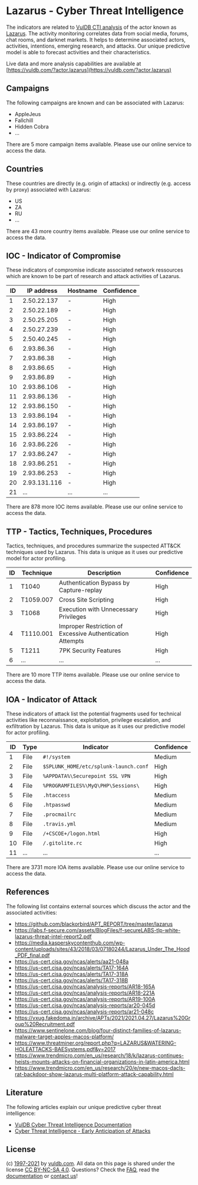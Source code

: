 # Lazarus - Cyber Threat Intelligence

The indicators are related to [VulDB CTI analysis](https://vuldb.com/?doc.cti) of the actor known as [Lazarus](https://vuldb.com/?actor.lazarus). The activity monitoring correlates data from social media, forums, chat rooms, and darknet markets. It helps to determine associated actors, activities, intentions, emerging research, and attacks. Our unique predictive model is able to forecast activities and their characteristics.

Live data and more analysis capabilities are available at [https://vuldb.com/?actor.lazarus](https://vuldb.com/?actor.lazarus)

## Campaigns

The following campaigns are known and can be associated with Lazarus:

* AppleJeus
* Fallchill
* Hidden Cobra
* ...

There are 5 more campaign items available. Please use our online service to access the data.

## Countries

These countries are directly (e.g. origin of attacks) or indirectly (e.g. access by proxy) associated with Lazarus:

* US
* ZA
* RU
* ...

There are 43 more country items available. Please use our online service to access the data.

## IOC - Indicator of Compromise

These indicators of compromise indicate associated network ressources which are known to be part of research and attack activities of Lazarus.

ID | IP address | Hostname | Confidence
-- | ---------- | -------- | ----------
1 | 2.50.22.137 | - | High
2 | 2.50.22.189 | - | High
3 | 2.50.25.205 | - | High
4 | 2.50.27.239 | - | High
5 | 2.50.40.245 | - | High
6 | 2.93.86.36 | - | High
7 | 2.93.86.38 | - | High
8 | 2.93.86.65 | - | High
9 | 2.93.86.89 | - | High
10 | 2.93.86.106 | - | High
11 | 2.93.86.136 | - | High
12 | 2.93.86.150 | - | High
13 | 2.93.86.194 | - | High
14 | 2.93.86.197 | - | High
15 | 2.93.86.224 | - | High
16 | 2.93.86.226 | - | High
17 | 2.93.86.247 | - | High
18 | 2.93.86.251 | - | High
19 | 2.93.86.253 | - | High
20 | 2.93.131.116 | - | High
21 | ... | ... | ...

There are 878 more IOC items available. Please use our online service to access the data.

## TTP - Tactics, Techniques, Procedures

Tactics, techniques, and procedures summarize the suspected ATT&CK techniques used by Lazarus. This data is unique as it uses our predictive model for actor profiling.

ID | Technique | Description | Confidence
-- | --------- | ----------- | ----------
1 | T1040 | Authentication Bypass by Capture-replay | High
2 | T1059.007 | Cross Site Scripting | High
3 | T1068 | Execution with Unnecessary Privileges | High
4 | T1110.001 | Improper Restriction of Excessive Authentication Attempts | High
5 | T1211 | 7PK Security Features | High
6 | ... | ... | ...

There are 10 more TTP items available. Please use our online service to access the data.

## IOA - Indicator of Attack

These indicators of attack list the potential fragments used for technical activities like reconnaissance, exploitation, privilege escalation, and exfiltration by Lazarus. This data is unique as it uses our predictive model for actor profiling.

ID | Type | Indicator | Confidence
-- | ---- | --------- | ----------
1 | File | `#!/system` | Medium
2 | File | `$SPLUNK_HOME/etc/splunk-launch.conf` | High
3 | File | `%APPDATA%\Securepoint SSL VPN` | High
4 | File | `%PROGRAMFILES%\MyQ\PHP\Sessions\` | High
5 | File | `.htaccess` | Medium
6 | File | `.htpasswd` | Medium
7 | File | `.procmailrc` | Medium
8 | File | `.travis.yml` | Medium
9 | File | `/+CSCOE+/logon.html` | High
10 | File | `/.gitolite.rc` | High
11 | ... | ... | ...

There are 3731 more IOA items available. Please use our online service to access the data.

## References

The following list contains external sources which discuss the actor and the associated activities:

* https://github.com/blackorbird/APT_REPORT/tree/master/lazarus
* https://labs.f-secure.com/assets/BlogFiles/f-secureLABS-tlp-white-lazarus-threat-intel-report2.pdf
* https://media.kasperskycontenthub.com/wp-content/uploads/sites/43/2018/03/07180244/Lazarus_Under_The_Hood_PDF_final.pdf
* https://us-cert.cisa.gov/ncas/alerts/aa21-048a
* https://us-cert.cisa.gov/ncas/alerts/TA17-164A
* https://us-cert.cisa.gov/ncas/alerts/TA17-318A
* https://us-cert.cisa.gov/ncas/alerts/TA17-318B
* https://us-cert.cisa.gov/ncas/analysis-reports/AR18-165A
* https://us-cert.cisa.gov/ncas/analysis-reports/AR18-221A
* https://us-cert.cisa.gov/ncas/analysis-reports/AR19-100A
* https://us-cert.cisa.gov/ncas/analysis-reports/ar20-045d
* https://us-cert.cisa.gov/ncas/analysis-reports/ar21-048c
* https://vxug.fakedoma.in/archive/APTs/2021/2021.04.27/Lazarus%20Group%20Recruitment.pdf
* https://www.sentinelone.com/blog/four-distinct-families-of-lazarus-malware-target-apples-macos-platform/
* https://www.threatminer.org/report.php?q=LAZARUS&WATERING-HOLEATTACKS-BAESystems.pdf&y=2017
* https://www.trendmicro.com/en_us/research/18/k/lazarus-continues-heists-mounts-attacks-on-financial-organizations-in-latin-america.html
* https://www.trendmicro.com/en_us/research/20/e/new-macos-dacls-rat-backdoor-show-lazarus-multi-platform-attack-capability.html

## Literature

The following articles explain our unique predictive cyber threat intelligence:

* [VulDB Cyber Threat Intelligence Documentation](https://vuldb.com/?doc.cti)
* [Cyber Threat Intelligence - Early Anticipation of Attacks](https://www.scip.ch/en/?labs.20201022)

## License

(c) [1997-2021](https://vuldb.com/?doc.changelog) by [vuldb.com](https://vuldb.com/?doc.about). All data on this page is shared under the license [CC BY-NC-SA 4.0](https://creativecommons.org/licenses/by-nc-sa/4.0/). Questions? Check the [FAQ](https://vuldb.com/?doc.faq), read the [documentation](https://vuldb.com/?doc) or [contact us](https://vuldb.com/?contact)!
